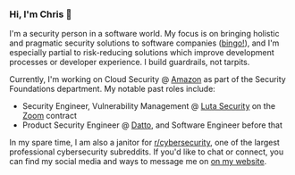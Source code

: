 ### Hi, I'm Chris 👋

I'm a security person in a software world. My focus is on bringing holistic and pragmatic security solutions to software companies ([bingo!](https://github.com/swagitda/infosec-buzzword-bingo)), and I'm especially partial to risk-reducing solutions which improve development processes or developer experience. I build guardrails, not tarpits.

Currently, I'm working on Cloud Security @ [Amazon](https://www.aboutamazon.com/our-company) as part of the Security Foundations department. My notable past roles include:
- Security Engineer, Vulnerability Management @ [Luta Security](https://www.lutasecurity.com/) on the [Zoom](https://zoom.us/) contract
- Product Security Engineer @ [Datto](https://datto.com), and Software Engineer before that

In my spare time, I am also a janitor for [r/cybersecurity](https://reddit.com/r/cybersecurity), one of the largest professional cybersecurity subreddits. If you'd like to chat or connect, you can find my social media and ways to message me on [on my website](https://chris.partridge.tech/contact/).
